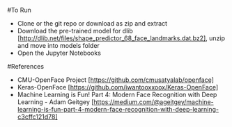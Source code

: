 #To Run
* Clone or the git repo or download as zip and extract
* Download the pre-trained model for dlib [http://dlib.net/files/shape_predictor_68_face_landmarks.dat.bz2], unzip and move into models folder
* Open the Jupyter Notebooks
    

#References
* CMU-OpenFace Project [https://github.com/cmusatyalab/openface]
* Keras-OpenFace [https://github.com/iwantooxxoox/Keras-OpenFace]
* Machine Learning is Fun! Part 4: Modern Face Recognition with Deep Learning - Adam Geitgey [https://medium.com/@ageitgey/machine-learning-is-fun-part-4-modern-face-recognition-with-deep-learning-c3cffc121d78]
